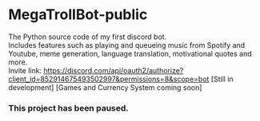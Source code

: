 # MegaTrollBot-public
The Python source code of my first discord bot.<br />
Includes features such as playing and queueing music from Spotify and Youtube, meme generation, language translation, motivational quotes and more.<br />
Invite link: https://discord.com/api/oauth2/authorize?client_id=852914675493502997&permissions=8&scope=bot
\[Still in development\]
\[Games and Currency System coming soon]

### This project has been paused.

